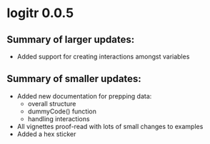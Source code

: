 # logitr 0.0.5

## Summary of larger updates:

- Added support for creating interactions amongst variables

## Summary of smaller updates:

- Added new documentation for prepping data:
    - overall structure
    - dummyCode() function
    - handling interactions
- All vignettes proof-read with lots of small changes to examples
- Added a hex sticker
